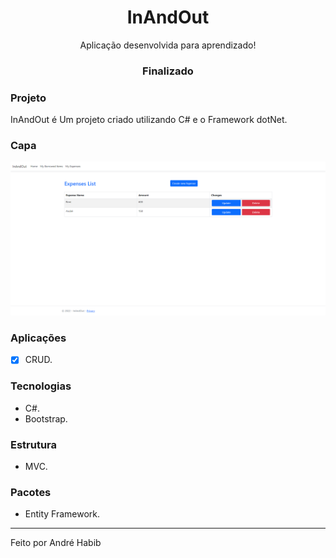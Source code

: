 <h1 align="center">
   InAndOut
</h1>
<p align="center">Aplicação desenvolvida para aprendizado!</p>

<h3 align="center"> 
  Finalizado 
</h3>


### Projeto

 InAndOut é Um projeto criado utilizando C# e o Framework dotNet.


### Capa
<p>
  <img src="https://github.com/AndreHabib/InAndOut/blob/master/image.png" alt="InAndOut" />
</p>

### Aplicações

- [x] CRUD.

### Tecnologias

- C#.
- Bootstrap.

### Estrutura

- MVC.

### Pacotes

- Entity Framework.

<hr/>

Feito por André Habib

